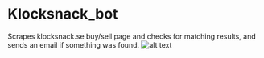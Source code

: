 # Klocksnack_bot
Scrapes klocksnack.se buy/sell page and checks for matching results, and sends an email if something was found. 
![alt text](http://cdn.shopify.com/s/files/1/2798/0920/products/BU6A9776_grande.jpg?v=1560143769)
